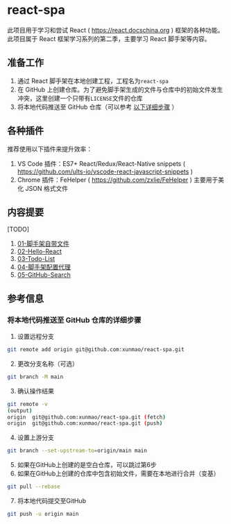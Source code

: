 # react-spa

此项目用于学习和尝试 React ( https://react.docschina.org ) 框架的各种功能。  
此项目属于 React 框架学习系列的第二季，主要学习 React 脚手架等内容。

## 准备工作

1. 通过 React 脚手架在本地创建工程，工程名为`react-spa`
1. 在 GitHub 上创建仓库。为了避免脚手架生成的文件与仓库中的初始文件发生冲突，这里创建一个只带有`LICENSE`文件的仓库
1. 将本地代码推送至 GitHub 仓库（可以参考 [以下详细步骤](#将本地代码推送至-github-仓库的详细步骤) ）

## 各种插件

推荐使用以下插件来提升效率：
1. VS Code 插件：ES7+ React/Redux/React-Native snippets ( https://github.com/ults-io/vscode-react-javascript-snippets )
1. Chrome 插件：FeHelper ( https://github.com/zxlie/FeHelper ) 主要用于美化 JSON 格式文件

## 内容提要

[TODO]
1. [01-脚手架自带文件](01-脚手架自带文件/README.md)
1. [02-Hello-React](02_src_hello_react/README.md)
1. [03-Todo-List](03_src_todo_list/README.md)
1. [04-脚手架配置代理](04_src_配置代理/README.md)
1. [05-GitHub-Search](05_src_github_search/README.md)

## 参考信息

### 将本地代码推送至 GitHub 仓库的详细步骤

1. 设置远程分支
```sh
git remote add origin git@github.com:xunmao/react-spa.git
```
2. 更改分支名称（可选）
```sh
git branch -M main
```
3. 确认操作结果
```sh
git remote -v
(output)
origin  git@github.com:xunmao/react-spa.git (fetch)
origin  git@github.com:xunmao/react-spa.git (push)
```
4. 设置上游分支
```sh
git branch --set-upstream-to=origin/main main
```
5. 如果在GitHub上创建的是空白仓库，可以跳过第6步
6. 如果在GitHub上创建的仓库中包含初始文件，需要在本地进行合并（变基）
```sh
git pull --rebase
```
7. 将本地代码提交至GitHub
```sh
git push -u origin main
```

